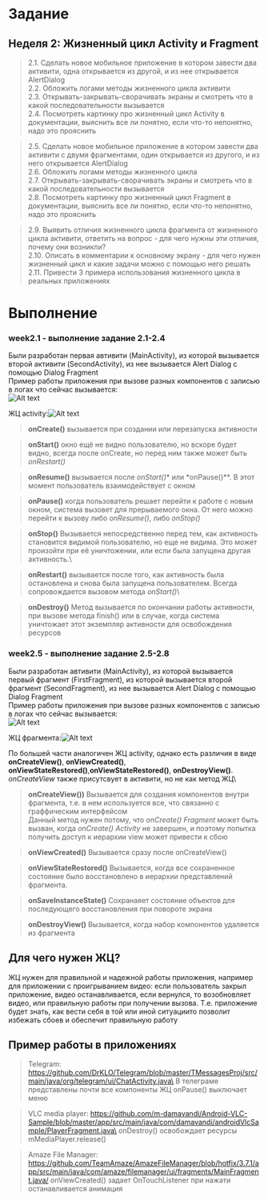 # Задание

## Неделя 2: Жизненный цикл Activity и Fragment

>2.1. Сделать новое мобильное приложение в котором завести два активити, одна открывается из другой, и из нее открывается AlertDialog\
2.2. Обложить логами методы жизненного цикла активити\
2.3. Открывать-закрывать-сворачивать экраны и смотреть что в какой последовательности вызывается\
2.4. Посмотреть картинку про жизненный цикл Activity в документации, выяснить все ли понятно, если что-то непонятно, надо это прояснить

>2.5. Сделать новое мобильное приложение в котором завести два активити с двумя фрагментами, один открывается из другого, и из него открывается AlertDialog\
2.6. Обложить логами методы жизненного цикла\
2.7. Открывать-закрывать-сворачивать экраны и смотреть что в какой последовательности вызывается\
2.8. Посмотреть картинку про жизненный цикл Fragment в документации, выяснить все ли понятно, если что-то непонятно, надо это прояснить

>2.9. Выявить отличия жизненного цикла фрагмента от жизненного цикла активити, ответить на вопрос - для чего нужны эти отличия, почему они возникли?\
2.10. Описать в комментарии к основному экрану - для чего нужен жизненный цикл и какие задачи можно с помощью него решать\
2.11. Привести 3 примера использования жизненного цикла в реальных приложениях

# Выполнение

### week2.1 - выполнение задание 2.1-2.4

Были разработан первая автивити (MainActivity), из которой вызывается второй активити (SecondActivity), из нее вызывается Alert Dialog с помощью Dialog Fragment\
Пример работы приложения при вызове разных компонентов с записью в логах что сейчас вызывается:\
![Alt text](imgForReadme/ЖЦ1.jpg)

ЖЦ activity:![Alt text](imgForReadme/activity_lifecycle.png)

>**onCreate()** вызывается при создании или перезапуска активности

>**onStart()** окно ещё не видно пользователю, но вскоре будет видно, всегда после onCreate, но перед ним также может быть *onRestart()*

>**onResume()** вызывается после *onStart()** или *onPause()**. В этот момент пользователь взаимодействует с окном

>**onPause()** когда пользователь решает перейти к работе с новым окном, система вызовет для прерываемого окна.
От него можно перейти к вызову либо *onResume()*, либо *onStop()*

>**onStop()** Вызывается непосредственно перед тем, как активность становится видимой пользователю, но еще не видима. Это может произойти при её уничтожении, или если была запущена другая активность.\

>**onRestart()** вызывается после того, как активность была остановлена и снова была запущена пользователем. Всегда сопровождается вызовом метода *onStart()*\

>**onDestroy()** Метод вызывается по окончании работы активности, при вызове метода finish() или в случае, когда система уничтожает этот экземпляр активности для освобождения ресурсов

### week2.5 - выполнение задание 2.5-2.8

Были разработан автивити (MainActivity), из которой вызывается первый фрагмент (FirstFragment), из которой вызывается второй фрагмент (SecondFragment), из нее вызывается Alert Dialog с помощью Dialog Fragment\
Пример работы приложения при вызове разных компонентов с записью в логах что сейчас вызывается:\
![Alt text](imgForReadme/ЖЦ2.jpg)

ЖЦ фрагмента:![Alt text](imgForReadme/fragment-lifecycle.png)

По большей части аналогичен ЖЦ activity, однако есть различия в виде **onCreateView()**, **onViewCreated()**,  **onViewStateRestored()**,**onViewStateRestored()**, **onDestroyView()**.
*onCreateView* также присутсвует в активити, но не как метод ЖЦ\
>**onCreateView())** Вызывается для создания компонентов внутри фрагмента, т.е. в нем используется все, что связанно с граффическим интерфейсом\
Данный метод нужен потому, что *onCreate() Fragment*  может быть вызван, когда *onCreate() Activity* не завершен, и поэтому попытка получить доступ к иерархии view может привести к сбою

>**onViewCreated()** Вызывается сразу после onCreateView()

>**onViewStateRestored()** Вызывается, когда все сохраненное состояние было восстановлено в иерархии представлений фрагмента.

>**onSaveInstanceState()** Сохранаяет состояние объектов для последующего восстановления при повороте экрана

>**onDestroyView()** Вызывается, когда набор компонентов удаляется из фрагмента

## Для чего нужен ЖЦ?

ЖЦ нужен для правильной и надежной работы приложения, например для приложении с проигрыванием видео: если пользователь закрыл приложение, видео останавливается, если вернулся, то возобновляет видео, или правильную работы при получении вызова. Т.е. приложение будет знать, как вести себя в той или иной ситуациито позволит избежать сбоев и обеспечит правильную работу

## Пример работы в приложениях

>Telegram: https://github.com/DrKLO/Telegram/blob/master/TMessagesProj/src/main/java/org/telegram/ui/ChatActivity.java\
В телеграме представлены почти все компоненты ЖЦ
onPause() выключает меню

>VLC media player: https://github.com/m-damavandi/Android-VLC-Sample/blob/master/app/src/main/java/com/damavandi/androidVlcSample/PlayerFragment.java\
onDestroy() освобождает ресурсы mMediaPlayer.release()

>Amaze File Manager: https://github.com/TeamAmaze/AmazeFileManager/blob/hotfix/3.7.1/app/src/main/java/com/amaze/filemanager/ui/fragments/MainFragment.java/
onViewCreated() задает OnTouchListener при нажати останавливается анимация
